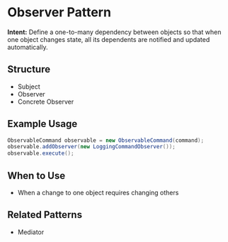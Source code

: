 # Observer Pattern

**Intent:** Define a one-to-many dependency between objects so that when one object changes state, all its dependents are notified and updated automatically.

## Structure
- Subject
- Observer
- Concrete Observer

## Example Usage
```java
ObservableCommand observable = new ObservableCommand(command);
observable.addObserver(new LoggingCommandObserver());
observable.execute();
```

## When to Use
- When a change to one object requires changing others

## Related Patterns
- Mediator
